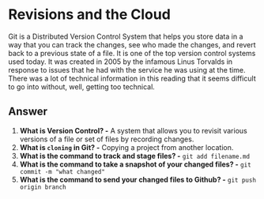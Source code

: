 # Revisions and the Cloud

Git is a Distributed Version Control System that helps you store data in a way that you can track the changes, see who made the changes, and revert back to a previous state
of a file. It is one of the top version control systems used today. It was created in 2005 by the infamous Linus Torvalds in response to issues that he had with the service
he was using at the time. There was a lot of technical information in this reading that it seems difficult to go into without, well, getting too technical.

## Answer
1. **What is Version Control? -** A system that allows you to revisit various versions of a file or set of files by recording changes.
2. **What is `cloning` in Git? -** Copying a project from another location.
3. **What is the command to track and stage files? -** `git add filename.md`
4. **What is the command to take a snapshot of your changed files? -** `git commit -m "what changed"`
5. **What is the command to send your changed files to Github? -** `git push origin branch`

